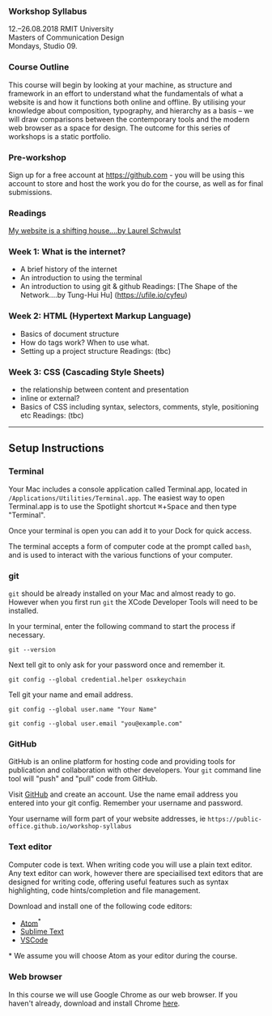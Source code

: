 ### Workshop Syllabus
12.–26.08.2018 RMIT University<br>
Masters of Communication Design<br>
Mondays, Studio 09.

### Course Outline
This course will begin by looking at your machine, as structure and framework in an effort to understand what the fundamentals of what a website is and how it functions both online and offline. By utilising your knowledge about composition, typography, and hierarchy as a basis – we will draw comparisons between the contemporary tools and the modern web browser as a space for design. The outcome for this series of workshops is a static portfolio.

### Pre-workshop
Sign up for a free account at https://github.com - you will be using this account to store and host the work you do for the course, as well as for final submissions.

### Readings
[My website is a shifting house....by Laurel Schwulst](https://thecreativeindependent.com/people/laurel-schwulst-my-website-is-a-shifting-house-next-to-a-river-of-knowledge-what-could-yours-be/)

### Week 1: What is the internet?
- A brief history of the internet
- An introduction to using the terminal
- An introduction to using git & github
Readings:
[The Shape of the Network....by Tung-Hui Hu] (https://ufile.io/cyfeu)

### Week 2: HTML (Hypertext Markup Language)
- Basics of document structure
- How do tags work? When to use what.
- Setting up a project structure
Readings:
(tbc)

### Week 3: CSS (Cascading Style Sheets)
- the relationship between content and presentation
- inline or external?
- Basics of CSS including syntax, selectors, comments, style, positioning etc
Readings:
(tbc)

----

## Setup Instructions

### Terminal

Your Mac includes a console application called Terminal.app, located in `/Applications/Utilities/Terminal.app`. The easiest way to open Terminal.app is to use the Spotlight shortcut <kbd>⌘</kbd>+<kbd>Space</kbd> and then type "Terminal".

Once your terminal is open you can add it to your Dock for quick access.

The terminal accepts a form of computer code at the prompt called `bash`, and is used to interact with the various functions of your computer.

### git

`git` should be already installed on your Mac and almost ready to go. However when you first run `git` the XCode Developer Tools will need to be installed.

In your terminal, enter the following command to start the process if necessary.

```
git --version
```

Next tell git to only ask for your password once and remember it.

```
git config --global credential.helper osxkeychain
```

Tell git your name and email address.

```
git config --global user.name "Your Name"
```

```
git config --global user.email "you@example.com"
```

### GitHub

GitHub is an online platform for hosting code and providing tools for publication and collaboration with other developers. Your `git` command line tool will "push" and "pull" code from GitHub.

Visit [GitHub](https://github.com) and create an account. Use the name email address you entered into your git config. Remember your username and password.

Your username will form part of your website addresses, ie `https://public-office.github.io/workshop-syllabus`

### Text editor

Computer code is text. When writing code you will use a plain text editor. Any text editor can work, however there are speciailised text editors that are designed for writing code, offering useful features such as syntax highlighting, code hints/completion and file management.

Download and install one of the following code editors:

  * [Atom](https://atom.io/)<sup>*</sup>
  * [Sublime Text](https://www.sublimetext.com/)
  * [VSCode](https://code.visualstudio.com/)

\* We assume you will choose Atom as your editor during the course.

### Web browser

In this course we will use Google Chrome as our web browser. If you haven't already, download and install Chrome [here](https://www.google.com/chrome/).

